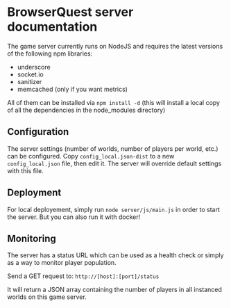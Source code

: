 # BrowserQuest server documentation

The game server currently runs on NodeJS and requires the latest versions of the following npm libraries:

- underscore
- socket.io
- sanitizer
- memcached (only if you want metrics)

All of them can be installed via `npm install -d` (this will install a local copy of all the dependencies in the node_modules directory)

## Configuration

The server settings (number of worlds, number of players per world, etc.) can be configured.
Copy `config_local.json-dist` to a new `config_local.json` file, then edit it. The server will override default settings with this file.

## Deployment

For local deployement, simply run `node server/js/main.js` in order to start the server.
But you can also run it with docker!

## Monitoring

The server has a status URL which can be used as a health check or simply as a way to monitor player population.

Send a GET request to: `http://[host]:[port]/status`

It will return a JSON array containing the number of players in all instanced worlds on this game server.
